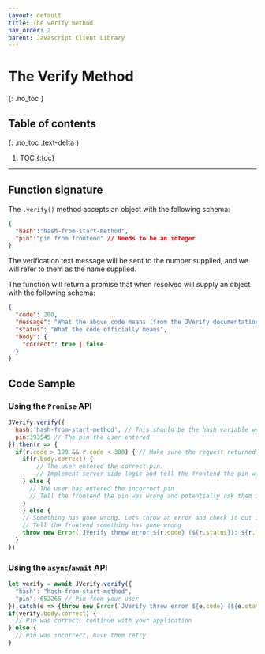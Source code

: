 ```yaml
---
layout: default
title: The verify method
nav_order: 2
parent: Javascript Client Library
---
```


# The Verify Method
{: .no_toc }

## Table of contents
{: .no_toc .text-delta }

1. TOC
{:toc}

---

## Function signature

The `.verify()` method accepts an object with the following schema:

```json
{
  "hash":"hash-from-start-method",
  "pin":"pin from frontend" // Needs to be an integer
}
```

The verification text message will be sent to the number supplied, and we will refer to them as the name supplied.

The function will return a promise that when resolved will supply an object with the following schema:

```json
{
  "code": 200,
  "message": "What the above code means (from the JVerify documentation)",
  "status": "What the code officially means",
  "body": {
    "correct": true | false
  }
}
```

## Code Sample

### Using the `Promise` API

```javascript
JVerify.verify({
  hash:'hash-from-start-method', // This should be the hash variable we got in the start method
  pin:393545 // The pin the user entered
}).then(r => {
  if(r.code > 199 && r.code < 300) { // Make sure the request returned a code in the 200s
    if(r.body.correct) {
    	// The user entered the correct pin. 
    	// Implement server-side logic and tell the frontend the pin was entered correctly
    } else {
      // The user has entered the incorrect pin
      // Tell the frontend the pin was wrong and potentially ask them if they want to send another
    }
	} else {
    // Something has gone wrong. Lets throw an error and check it out in the console
    // Tell the frontend something has gone wrong
    throw new Error(`JVerify threw error ${r.code} (${r.status}): ${r.message}`);
  }
})
```

### Using the `async`/`await` API

```javascript
let verify = await JVerify.verify({
  "hash": "hash-from-start-method",
  "pin": 652265 // Pin from your user
}).catch(e => {throw new Error(`JVerify threw error ${e.code} (${e.status}): ${e.message}`);})
if(verify.body.correct) {
  // Pin was correct, continue with your application
} else {
  // Pin was incorrect, have them retry
}
```